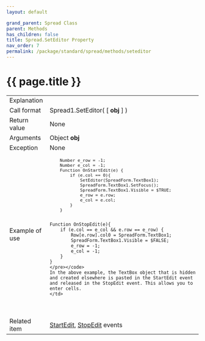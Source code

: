 ```yaml
---
layout: default

grand_parent: Spread Class
parent: Methods
has_children: false
title: Spread.SetEditor Property
nav_order: 7
permalink: /package/standard/spread/methods/seteditor
---
```

# {{ page.title }}

<table>
  <tr>
    <td>Explanation</td>
    <td colspan="2"></td>
  </tr>
  <tr>
    <td>Call format</td>
    <td colspan="2">Spread1.SetEditor( [ <b>obj</b> ] )</td>
  </tr>
  <tr>
    <td>Return value</td>
    <td colspan="2">None</td>
  </tr>  
  <tr>
    <td>Arguments</td>
    <td>Object <b>obj</b></td>
    <td></td>
  </tr>
  <tr>
    <td>Exception</td>
    <td colspan="2">None</td>
  </tr>
  <tr>
    <td>Example of use</td>
    <td colspan="2">
    <code><pre>
    Number e_row = -1;
    Number e_col = -1;
    Function OnStartEdit(e) {
        if (e.col == 0){
            SetEditor(SpreadForm.TextBox1);
            SpreadForm.TextBox1.SetFocus();
            SpreadForm.TextBox1.Visible = $TRUE;
            e_row = e.row;
            e_col = e.col;
        }
    }
    
    Function OnStopEdit(e){
        if (e.col == e_col && e.row == e_row) {
            Row[e.row].col0 = SpreadForm.TextBox1;
            SpreadForm.TextBox1.Visible = $FALSE;
            e_row = -1;
            e_col = -1;
        }
    }
    </pre></code>
    In the above example, the TextBox object that is hidden and created elsewhere is pasted in the StartEdit event and released in the StopEdit event. This allows you to enter cells.
    </td>
  </tr>
  <tr>
    <td>Related item</td>
    <td colspan="2"><a href="/package/standard/spread/events/startedit">StartEdit</a>, <a href="/package/standard/spread/events/stopedit">StopEdit</a> events</td>
  </tr>
</table>



